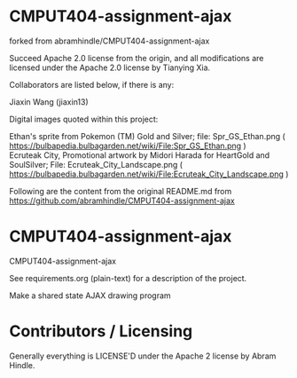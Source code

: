 # CMPUT404-assignment-ajax 

forked from abramhindle/CMPUT404-assignment-ajax 

Succeed Apache 2.0 license from the origin, and all modifications are licensed under the Apache 2.0 license by Tianying Xia. 

Collaborators are listed below, if there is any: 

Jiaxin Wang (jiaxin13) 

Digital images quoted within this project: 

Ethan's sprite from Pokemon (TM) Gold and Silver; file: Spr_GS_Ethan.png ( https://bulbapedia.bulbagarden.net/wiki/File:Spr_GS_Ethan.png ) \
Ecruteak City, Promotional artwork by Midori Harada for HeartGold and SoulSilver; File: Ecruteak_City_Landscape.png ( https://bulbapedia.bulbagarden.net/wiki/File:Ecruteak_City_Landscape.png ) 

Following are the content from the original README.md from https://github.com/abramhindle/CMPUT404-assignment-ajax 

CMPUT404-assignment-ajax
========================

CMPUT404-assignment-ajax

See requirements.org (plain-text) for a description of the project.

Make a shared state AJAX drawing program

Contributors / Licensing
========================

Generally everything is LICENSE'D under the Apache 2 license by Abram Hindle.

